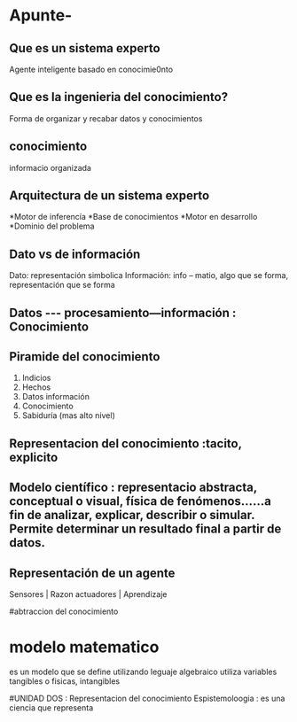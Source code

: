 # Apunte-
## Que es un sistema experto 
Agente inteligente basado en conocimie0nto 
## Que es la ingenieria del conocimiento? 
Forma de organizar y recabar datos y conocimientos
## conocimiento 
informacio organizada 
## Arquitectura de un sistema experto 
*Motor de inferencía
*Base de conocimientos
*Motor en desarrollo 
*Dominio del problema
## Dato vs de información 
Dato: representación simbolica
Información: info – matio, algo que se forma, representación que se forma 
## Datos --- procesamiento—información : Conocimiento 
## Piramide del conocimiento 
1.	Indicios
2.	Hechos 
3.	Datos información
4.	Conocimiento 
5.	Sabiduría (mas alto nivel)
## Representacion del conocimiento :tacito, explicito 

## Modelo científico : representacio abstracta, conceptual o visual, física de fenómenos……a fin de analizar, explicar, describir o simular. Permite determinar un resultado final a partir de datos. 
##  Representación de un agente 
Sensores |	Razon 
actuadores	| Aprendizaje 

#abtraccion del conocimiento 

# modelo matematico 
es un modelo que se define utilizando leguaje algebraico utiliza variables tangibles o fisicas, intangibles 

#UNIDAD DOS : Representacion del conocimiento 
Espistemoloogia : es una ciencia que representa 
